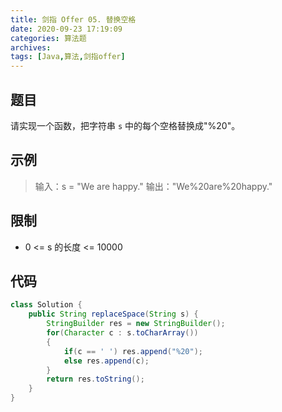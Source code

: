 ```yaml
---
title: 剑指 Offer 05. 替换空格
date: 2020-09-23 17:19:09
categories: 算法题
archives:
tags: [Java,算法,剑指offer]
---
```


## 题目

请实现一个函数，把字符串 `s` 中的每个空格替换成"%20"。



## 示例

> 输入：s = "We are happy."
> 输出："We%20are%20happy."

<!--more-->

## 限制

- 0 <= s 的长度 <= 10000




## 代码

```java
class Solution {
    public String replaceSpace(String s) {
        StringBuilder res = new StringBuilder();
        for(Character c : s.toCharArray())
        {
            if(c == ' ') res.append("%20");
            else res.append(c);
        }
        return res.toString();
    }
}
```

